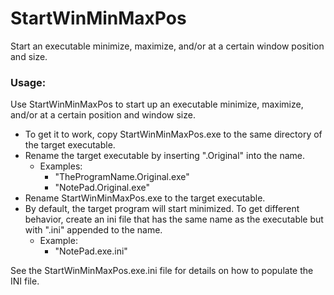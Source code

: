 # StartWinMinMaxPos
Start an executable minimize, maximize, and/or at a certain window position and size.

### Usage:
Use StartWinMinMaxPos to start up an executable minimize, maximize, and/or at a certain position and window size.

- To get it to work, copy StartWinMinMaxPos.exe to the same directory of the target executable.
- Rename the target executable by inserting ".Original" into the name.
  - Examples: 
    - "TheProgramName.Original.exe"
    - "NotePad.Original.exe"
- Rename StartWinMinMaxPos.exe to the target executable.
- By default, the target program will start minimized. To get different behavior, create an ini file that has the same name as the executable but with ".ini" appended to the name.
  - Example:
    - "NotePad.exe.ini"


See the StartWinMinMaxPos.exe.ini file for details on how to populate the INI file.
